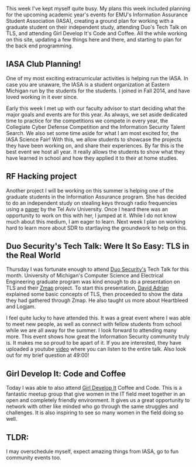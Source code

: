 This week I've kept myself quite busy. My plans this week included planning 
for the upcoming academic year's events for EMU's Information Assurance 
Student Association (IASA), creating a ground plan for working with a 
graduate student on their independent study, attending Duo's Tech Talk on TLS, 
and attending Girl Develop It's Code and Coffee. All the while working on this 
site, updating a few things here and there, and starting to plan for the back 
end programming.

## IASA Club Planning!

One of my most exciting extracurricular activities is helping run the IASA. In 
case you are unaware, the IASA is a student organization at Eastern Michigan 
run by the students for the students. I joined in Fall 2014, and have loved 
working in it ever since.

Early this week I met up with our faculty advisor to start deciding what the 
major goals and events are for this year. As always, we set aside dedicated 
time to practice for the competitions we compete in every year, the Collegiate 
Cyber Defense Competition and the Information Security Talent Search. We also 
set some time aside for what I am most excited for, the IASA Science Fair! With 
this, we allow students to showcase the projects they have been working on, and 
share their experiences. By far this is the best event we host all year. It 
really allows the students to show what they have learned in school and how 
they applied it to their at home studies.

## RF Hacking project

Another project I will be working on this summer is helping one of the 
graduate students in the Information Assurance program. She has decided to do 
an independent study on stealing keys through radio frequencies using a 
[paper](http://www.cs.tau.ac.il/~tromer/papers/radioexp.pdf) by the Tel Aviv 
University. Once I heard there was an opportunity to work on this with her, I 
jumped at it. While I do not know much about this medium, I am eager to learn. 
Next week I plan on working hard to learn more about SDR to startlaying the 
groundwork to help on this.

## Duo Security's Tech Talk: Were It So Easy: TLS in the Real World

Thursday I was fortunate enough to attend [Duo
Security's](https://www.duosecurity.com/) 
Tech Talk for this month. University of Michigan's Computer Science and 
Electrical Engineering graduate program was kind enough to do a presentation 
on TLS and their [Zmap](https://zmap.io/) project. To start this presentation, 
[David Adrian](https://twitter.com/davidcadrian) explained some basic concepts 
of TLS, then proceeded to show the data they had gathered through Zmap. He also 
taught us more about Heartbleed and Logjam.

I feel quite lucky to have attended this. It was a great event where I was able 
to meet new people, as well as connect with fellow students from school while 
we are all away for the summer. I look forward to attending many more. This 
event shows how great the Information Security community truly is. It makes me 
so proud to be apart of it. If you are interested, they have uploaded a youtube 
[video](https://youtu.be/Skp8g_xFqpA) where you can listen to the entire talk. 
Also look out for my brief question at 49:00!

## Girl Develop It: Code and Coffee

Today I was able to also attend 
[Girl Develop It](http://www.meetup.com/Girl-Develop-It-Ann-Arbor/)
Coffee and Code. This is a fantastic meetup group that give women in the IT 
field meet together in an open and completely friendly environment. It gives 
us a great opportunity to network with other like minded who go through the 
same struggles and challenges. It is also inspiring to see so many women in 
the field doing so well.

## TLDR:

I may overschedule myself, expect amazing things from IASA, go to fun community 
events too.

